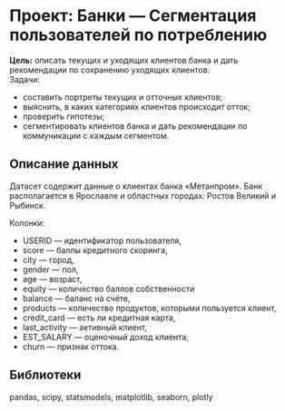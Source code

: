 # Проект: **Банки — Сегментация пользователей по потреблению**
**Цель:** описать текущих и уходящих клиентов банка и дать рекомендации по сохранению уходящих клиентов.  
Задачи:
- составить портреты текущих и отточных клиентов;
- выяснить, в каких категориях клиентов происходит отток;
- проверить гипотезы;
- сегментировать клиентов банка и дать рекомендации по коммуникации с каждым сегментом.

## Описание данных
Датасет содержит данные о клиентах банка «Метанпром». Банк располагается в Ярославле и областных городах: Ростов Великий и Рыбинск.

Колонки:

- USERID — идентификатор пользователя,
- score — баллы кредитного скоринга,
- city — город,
- gender — пол,
- age — возраст,
- equity — количество баллов собственности
- balance — баланс на счёте,
- products — количество продуктов, которыми пользуется клиент,
- credit_card — есть ли кредитная карта,
- last_activity — активный клиент,
- EST_SALARY — оценочный доход клиента,
- сhurn — признак оттока.

## **Библиотеки**
pandas, scipy, statsmodels, matplotlib, seaborn, plotly
